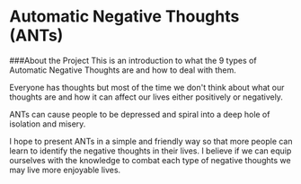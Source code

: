 # Automatic Negative Thoughts (ANTs) 

###About the Project
This is an introduction to what the 9 types of Automatic Negative Thoughts are and how to deal with them.

Everyone has thoughts but most of the time we don't think about what our thoughts are and how it can affect our lives either positively or negatively.

ANTs can cause people to be depressed and spiral into a deep hole of isolation and misery.

I hope to present ANTs in a simple and friendly way so that more people can learn to identify the negative thoughts in their lives. I believe if we can equip ourselves with the knowledge to combat each type of negative thoughts we may live more enjoyable lives.
